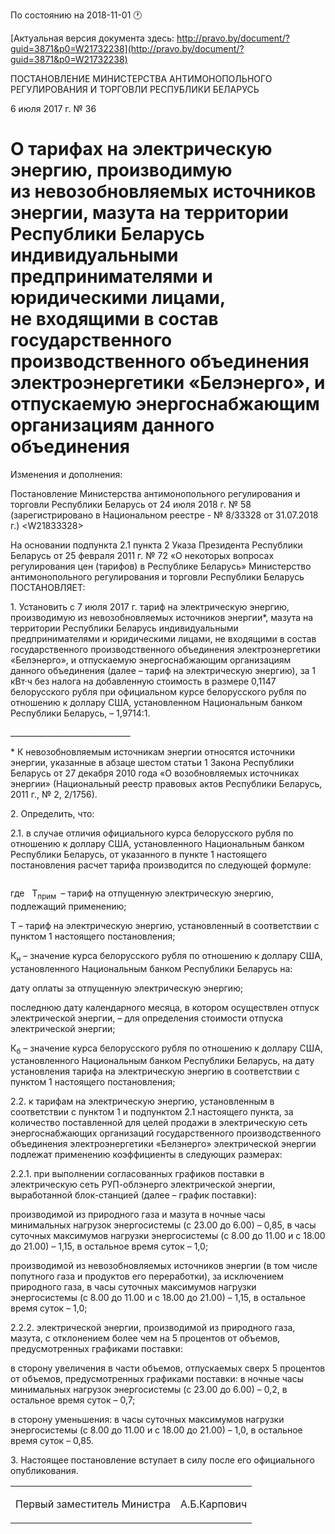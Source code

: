 По состоянию на 2018-11-01 &#x1F550;

[Актуальная версия документа здесь: http://pravo.by/document/?guid=3871&p0=W21732238](http://pravo.by/document/?guid=3871&p0=W21732238)

<p>ПОСТАНОВЛЕНИЕ МИНИСТЕРСТВА АНТИМОНОПОЛЬНОГО РЕГУЛИРОВАНИЯ И ТОРГОВЛИ РЕСПУБЛИКИ БЕЛАРУСЬ</p>
<p>6 июля 2017 г. № 36</p>
<h1>О тарифах на электрическую энергию, производимую из невозобновляемых источников энергии, мазута на территории Республики Беларусь индивидуальными предпринимателями и юридическими лицами, не входящими в состав государственного производственного объединения электроэнергетики «Белэнерго», и отпускаемую энергоснабжающим организациям данного объединения</h1>
<p>Изменения и дополнения:</p>
<p>Постановление Министерства антимонопольного регулирования и торговли Республики Беларусь от 24 июля 2018 г. № 58 (зарегистрировано в Национальном реестре - № 8/33328 от 31.07.2018 г.) &lt;W21833328&gt;</p>
<p></p>
<p>На основании подпункта 2.1 пункта 2 Указа Президента Республики Беларусь от 25 февраля 2011 г. № 72 «О некоторых вопросах регулирования цен (тарифов) в Республике Беларусь» Министерство антимонопольного регулирования и торговли Республики Беларусь ПОСТАНОВЛЯЕТ:</p>
<p>1. Установить с 7 июля 2017 г. тариф на электрическую энергию, производимую из невозобновляемых источников энергии*, мазута на территории Республики Беларусь индивидуальными предпринимателями и юридическими лицами, не входящими в состав государственного производственного объединения электроэнергетики «Белэнерго», и отпускаемую энергоснабжающим организациям данного объединения (далее – тариф на электрическую энергию), за 1 кВт·ч без налога на добавленную стоимость в размере 0,1147 белорусского рубля при официальном курсе белорусского рубля по отношению к доллару США, установленном Национальным банком Республики Беларусь, – 1,9714:1.</p>
<p>______________________________</p>
<p>* К невозобновляемым источникам энергии относятся источники энергии, указанные в абзаце шестом статьи 1 Закона Республики Беларусь от 27 декабря 2010 года «О возобновляемых источниках энергии» (Национальный реестр правовых актов Республики Беларусь, 2011 г., № 2, 2/1756).</p>
<p>2. Определить, что:</p>
<p>2.1. в случае отличия официального курса белорусского рубля по отношению к доллару США, установленного Национальным банком Республики Беларусь, от указанного в пункте 1 настоящего постановления расчет тарифа производится по следующей формуле:</p>
<p></p>
<p><img></p>
<p></p>
<p>где   Т<sub>прим </sub> – тариф на отпущенную электрическую энергию, подлежащий применению;</p>
<p>Т – тариф на электрическую энергию, установленный в соответствии с пунктом 1 настоящего постановления;</p>
<p>К<sub>н</sub> – значение курса белорусского рубля по отношению к доллару США, установленного Национальным банком Республики Беларусь на:</p>
<p>дату оплаты за отпущенную электрическую энергию;</p>
<p>последнюю дату календарного месяца, в котором осуществлен отпуск электрической энергии, – для определения стоимости отпуска электрической энергии;</p>
<p>К<sub>б</sub> – значение курса белорусского рубля по отношению к доллару США, установленного Национальным банком Республики Беларусь, на дату установления тарифа на электрическую энергию в соответствии с пунктом 1 настоящего постановления;</p>
<p>2.2. к тарифам на электрическую энергию, установленным в соответствии с пунктом 1 и подпунктом 2.1 настоящего пункта, за количество поставленной для целей продажи в электрическую сеть энергоснабжающих организаций государственного производственного объединения электроэнергетики «Белэнерго» электрической энергии подлежат применению коэффициенты в следующих размерах:</p>
<p>2.2.1. при выполнении согласованных графиков поставки в электрическую сеть РУП-облэнерго электрической энергии, выработанной блок-станцией (далее – график поставки):</p>
<p>производимой из природного газа и мазута в ночные часы минимальных нагрузок энергосистемы (с 23.00 до 6.00) – 0,85, в часы суточных максимумов нагрузки энергосистемы (с 8.00 до 11.00 и с 18.00 до 21.00) – 1,15, в остальное время суток – 1,0;</p>
<p>производимой из невозобновляемых источников энергии (в том числе попутного газа и продуктов его переработки), за исключением природного газа, в часы суточных максимумов нагрузки энергосистемы (с 8.00 до 11.00 и с 18.00 до 21.00) – 1,15, в остальное время суток – 1,0;</p>
<p>2.2.2. электрической энергии, производимой из природного газа, мазута, с отклонением более чем на 5 процентов от объемов, предусмотренных графиками поставки:</p>
<p>в сторону увеличения в части объемов, отпускаемых сверх 5 процентов от объемов, предусмотренных графиками поставки: в ночные часы минимальных нагрузок энергосистемы (с 23.00 до 6.00) – 0,2, в остальное время суток – 0,7;</p>
<p>в сторону уменьшения: в часы суточных максимумов нагрузки энергосистемы (с 8.00 до 11.00 и с 18.00 до 21.00) – 1,0, в остальное время суток – 0,85.</p>
<p>3. Настоящее постановление вступает в силу после его официального опубликования.</p>
<p></p>
<table><tr>
<td><p>Первый заместитель Министра</p></td>
<td><p>А.Б.Карпович</p></td>
</tr></table>
<p></p>
